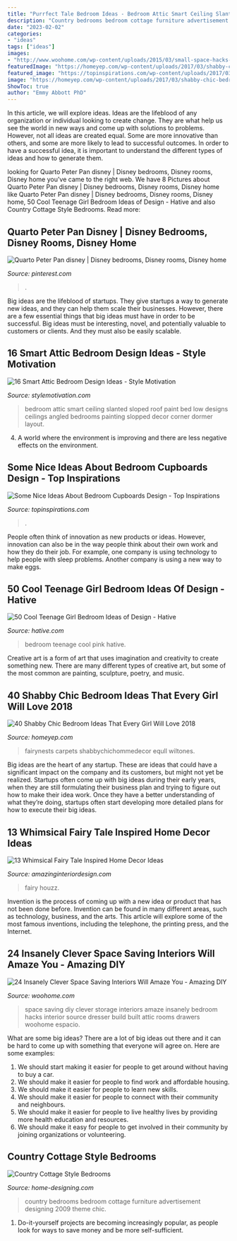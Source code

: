 ```yaml
---
title: "Purrfect Tale Bedroom Ideas - Bedroom Attic Smart Ceiling Slanted Sloped Roof Paint Bed Low Designs Ceilings Angled Bedrooms Painting Slopped Decor Corner Dormer Layout"
description: "Country bedrooms bedroom cottage furniture advertisement designing 2009 theme chic"
date: "2023-02-02"
categories:
- "ideas"
tags: ["ideas"]
images:
- "http://www.woohome.com/wp-content/uploads/2015/03/small-space-hacks-woohome-19.jpg"
featuredImage: "https://homeyep.com/wp-content/uploads/2017/03/shabby-chic-bedroom/27-shabby-chic-bedroom-ideas.jpg"
featured_image: "https://topinspirations.com/wp-content/uploads/2017/03/Bedroom-Cupboards-Pictures-1.jpg"
image: "https://homeyep.com/wp-content/uploads/2017/03/shabby-chic-bedroom/27-shabby-chic-bedroom-ideas.jpg"
ShowToc: true
author: "Emmy Abbott PhD"
---
```



In this article, we will explore ideas. Ideas are the lifeblood of any organization or individual looking to create change. They are what help us see the world in new ways and come up with solutions to problems. However, not all ideas are created equal. Some are more innovative than others, and some are more likely to lead to successful outcomes. In order to have a successful idea, it is important to understand the different types of ideas and how to generate them.

	

		
looking for Quarto Peter Pan disney | Disney bedrooms, Disney rooms, Disney home you've came to the right web. We have 8 Pictures about Quarto Peter Pan disney | Disney bedrooms, Disney rooms, Disney home like Quarto Peter Pan disney | Disney bedrooms, Disney rooms, Disney home, 50 Cool Teenage Girl Bedroom Ideas of Design - Hative and also Country Cottage Style Bedrooms. Read more:
		
    
## Quarto Peter Pan Disney | Disney Bedrooms, Disney Rooms, Disney Home

<img loading=lazy src="https://i.pinimg.com/736x/54/ad/f9/54adf9dbb4528ac8f8f266f60ae36d4f.jpg" onerror="this.onerror=null;this.src='https://tse3.mm.bing.net/th?id=OIP.adh_WhKk0RP185cuLwzu2QHaHe&amp;pid=15.1';" alt="Quarto Peter Pan disney | Disney bedrooms, Disney rooms, Disney home">

_Source: pinterest.com_

>. 

	

Big ideas are the lifeblood of startups. They give startups a way to generate new ideas, and they can help them scale their businesses. However, there are a few essential things that big ideas must have in order to be successful. Big ideas must be interesting, novel, and potentially valuable to customers or clients. And they must also be easily scalable.

    
## 16 Smart Attic Bedroom Design Ideas - Style Motivation

<img loading=lazy src="http://www.stylemotivation.com/wp-content/uploads/2014/02/19-Smart-Attic-Bedroom-Design-Ideas-13-620x496.jpg" onerror="this.onerror=null;this.src='https://tse2.mm.bing.net/th?id=OIP.QAClYV51k65dHBIRM8dImAHaF7&amp;pid=15.1';" alt="16 Smart Attic Bedroom Design Ideas - Style Motivation">

_Source: stylemotivation.com_

>bedroom attic smart ceiling slanted sloped roof paint bed low designs ceilings angled bedrooms painting slopped decor corner dormer layout. 

	

4. A world where the environment is improving and there are less negative effects on the environment. 

    
## Some Nice Ideas About Bedroom Cupboards Design - Top Inspirations

<img loading=lazy src="https://topinspirations.com/wp-content/uploads/2017/03/Bedroom-Cupboards-Pictures-1.jpg" onerror="this.onerror=null;this.src='https://tse1.mm.bing.net/th?id=OIP.O7CjDWC4wwdmrpP0foMcBQHaJ4&amp;pid=15.1';" alt="Some Nice Ideas About Bedroom Cupboards Design - Top Inspirations">

_Source: topinspirations.com_

>. 

	

People often think of innovation as new products or ideas. However, innovation can also be in the way people think about their own work and how they do their job. For example, one company is using technology to help people with sleep problems. Another company is using a new way to make eggs.

    
## 50 Cool Teenage Girl Bedroom Ideas Of Design - Hative

<img loading=lazy src="http://hative.com/wp-content/uploads/2013/07/pink-girl-bedroom-2807.jpg" onerror="this.onerror=null;this.src='https://tse1.mm.bing.net/th?id=OIP.AN4IlKbTwF8zyqQp-cWE3gHaLH&amp;pid=15.1';" alt="50 Cool Teenage Girl Bedroom Ideas of Design - Hative">

_Source: hative.com_

>bedroom teenage cool pink hative. 

	

Creative art is a form of art that uses imagination and creativity to create something new. There are many different types of creative art, but some of the most common are painting, sculpture, poetry, and music.

    
## 40 Shabby Chic Bedroom Ideas That Every Girl Will Love 2018

<img loading=lazy src="https://homeyep.com/wp-content/uploads/2017/03/shabby-chic-bedroom/27-shabby-chic-bedroom-ideas.jpg" onerror="this.onerror=null;this.src='https://tse4.mm.bing.net/th?id=OIP.Ru9UYbIsnpi14a2k4YBZPwHaNK&amp;pid=15.1';" alt="40 Shabby Chic Bedroom Ideas That Every Girl Will Love 2018">

_Source: homeyep.com_

>fairynests carpets shabbychichommedecor equll wiltones. 

	

Big ideas are the heart of any startup. These are ideas that could have a significant impact on the company and its customers, but might not yet be realized. Startups often come up with big ideas during their early years, when they are still formulating their business plan and trying to figure out how to make their idea work. Once they have a better understanding of what they’re doing, startups often start developing more detailed plans for how to execute their big ideas.

    
## 13 Whimsical Fairy Tale Inspired Home Decor Ideas

<img loading=lazy src="https://www.amazinginteriordesign.com/wp-content/uploads/2016/04/10-whimsical-fairy-tale-inspired-home-decor-ideas-2.jpg" onerror="this.onerror=null;this.src='https://tse2.mm.bing.net/th?id=OIP.rvWXpy290YbEObpy_5gTpQHaLH&amp;pid=15.1';" alt="13 Whimsical Fairy Tale Inspired Home Decor Ideas">

_Source: amazinginteriordesign.com_

>fairy houzz. 

	

Invention is the process of coming up with a new idea or product that has not been done before. Invention can be found in many different areas, such as technology, business, and the arts. This article will explore some of the most famous inventions, including the telephone, the printing press, and the Internet.

    
## 24 Insanely Clever Space Saving Interiors Will Amaze You - Amazing DIY

<img loading=lazy src="http://www.woohome.com/wp-content/uploads/2015/03/small-space-hacks-woohome-19.jpg" onerror="this.onerror=null;this.src='https://tse1.mm.bing.net/th?id=OIP.QQiHXpB98Nmc2OTphc1SZwHaMW&amp;pid=15.1';" alt="24 Insanely Clever Space Saving Interiors Will Amaze You - Amazing DIY">

_Source: woohome.com_

>space saving diy clever storage interiors amaze insanely bedroom hacks interior source dresser build built attic rooms drawers woohome espacio. 

	

What are some big ideas?
There are a lot of big ideas out there and it can be hard to come up with something that everyone will agree on. Here are some examples:
1. We should start making it easier for people to get around without having to buy a car.
2. We should make it easier for people to find work and affordable housing.
3. We should make it easier for people to learn new skills.
4. We should make it easier for people to connect with their community and neighbours.
5. We should make it easier for people to live healthy lives by providing more health education and resources.
6. We should make it easy for people to get involved in their community by joining organizations or volunteering.

    
## Country Cottage Style Bedrooms

<img loading=lazy src="http://cdn.home-designing.com/wp-content/uploads/2009/02/32.jpg" onerror="this.onerror=null;this.src='https://tse2.mm.bing.net/th?id=OIP.EyPvy2ILjNnzxQPNEHwJRAHaFs&amp;pid=15.1';" alt="Country Cottage Style Bedrooms">

_Source: home-designing.com_

>country bedrooms bedroom cottage furniture advertisement designing 2009 theme chic. 

	

1. Do-it-yourself projects are becoming increasingly popular, as people look for ways to save money and be more self-sufficient.

